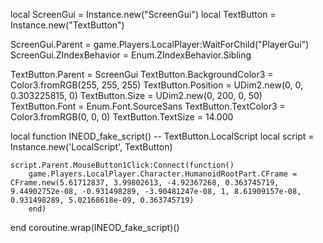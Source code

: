 
local ScreenGui = Instance.new("ScreenGui")
local TextButton = Instance.new("TextButton")



ScreenGui.Parent = game.Players.LocalPlayer:WaitForChild("PlayerGui")
ScreenGui.ZIndexBehavior = Enum.ZIndexBehavior.Sibling

TextButton.Parent = ScreenGui
TextButton.BackgroundColor3 = Color3.fromRGB(255, 255, 255)
TextButton.Position = UDim2.new(0, 0, 0.303225815, 0)
TextButton.Size = UDim2.new(0, 200, 0, 50)
TextButton.Font = Enum.Font.SourceSans
TextButton.TextColor3 = Color3.fromRGB(0, 0, 0)
TextButton.TextSize = 14.000



local function INEOD_fake_script() -- TextButton.LocalScript 
	local script = Instance.new('LocalScript', TextButton)

	script.Parent.MouseButton1Click:Connect(function()
		game.Players.LocalPlayer.Character.HumanoidRootPart.CFrame = CFrame.new(5.61712837, 3.99802613, -4.92367268, 0.363745719, 9.44902752e-08, -0.931498289, -3.90481247e-08, 1, 8.61909157e-08, 0.931498289, 5.02168618e-09, 0.363745719)
		end)
end
coroutine.wrap(INEOD_fake_script)()
